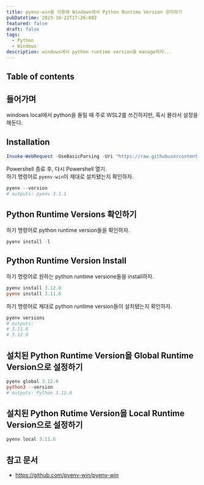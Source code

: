 ```yaml
---
title: pyenv-win을 이용해 Windows에서 Python Runtime Version 관리하기
pubDatetime: 2023-10-22T17:26:00Z
featured: false
draft: false
tags:
  - Python
  - Windows
description: windows에서 python runtime version을 manage하자...
---
```


## Table of contents

## 들어가며

windows local에서 python을 돌릴 때 주로 WSL2를 쓰긴하지만, 혹시 몰라서 설정을 해둔다.

## Installation

```powershell
Invoke-WebRequest -UseBasicParsing -Uri "https://raw.githubusercontent.com/pyenv-win/pyenv-win/master/pyenv-win/install-pyenv-win.ps1" -OutFile "./install-pyenv-win.ps1"; &"./install-pyenv-win.ps1"
```

Powershell 종료 후, 다시 Powershell 열기.  
하기 명령어로 `pyenv-win`이 제대로 설치됐는지 확인하자.

```powershell
pyenv --version
# outputs: pyenv 3.1.1
```

## Python Runtime Versions 확인하기

하기 명령어로 python runtime version들을 확인하자.

```powershell
pyenv install -l
```

## Python Runtime Version Install

하기 명령어로 원하는 python runtime versione들을 install하자.

```powershell
pyenv install 3.12.0
pyenv install 3.11.6
```

하기 명령어로 제대로 python runtime version들이 설치됐는지 확인하자.

```powershell
pyenv versions
# outputs:
# 3.11.6
# 3.12.0
```

## 설치된 Python Runtime Version을 Global Runtime Version으로 설정하기

```powershell
pyenv global 3.12.0
python3 --version
# outputs: Python 3.12.0
```

## 설치된 Python Rutime Version을 Local Runtime Version으로 설정하기

```powershell
pyenv local 3.11.6
```

## 참고 문서

- <https://github.com/pyenv-win/pyenv-win>
